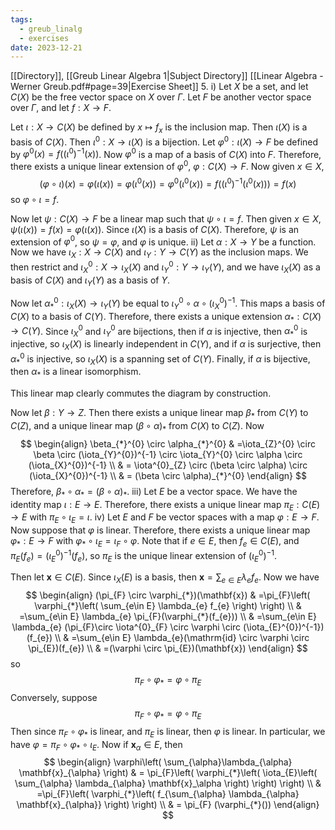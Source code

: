```yaml
---
tags:
  - greub_linalg
  - exercises
date: 2023-12-21
---
```

[[Directory]], [[Greub Linear Algebra 1|Subject Directory]]
[[Linear Algebra - Werner Greub.pdf#page=39|Exercise Sheet]]
5. 
i)
Let $X$ be a set, and let $C(X)$ be the free vector space on $X {}$ over ${} \Gamma {}$. Let $F {}$ be another vector space over $\Gamma {}$, and let ${} f:X\to{}F {}$.

Let ${} \iota:X\to{}C(X) {}$ be defined by ${} x\mapsto f_{x} {}$ is the inclusion map. Then ${} \iota(X) {}$ is a basis of $C(X)$. Then ${} \iota^{0}:X\to{}\iota(X) {}$ is a bijection. Let ${} \varphi^{0}:\iota(X)\to{}F {}$ be defined by ${} \varphi^{0}(x)=f((\iota^{0})^{-1}(x)) {}$. Now ${} \varphi^{0} {}$ is a map of a basis of ${} C(X)$ into $F {}$. Therefore, there exists a unique linear extension of ${} \varphi^{0}$, ${} \varphi:C(X)\to{}F {}$. Now given ${} x \in X {}$, 
$$
(\varphi \circ \iota)(x)=\varphi(\iota(x))=\varphi(\iota^{0}(x))=\varphi^{0}(\iota^{0}(x))=f((\iota^{0})^{-1}(\iota^{0}(x))) =f(x)
$$
so ${} \varphi \circ \iota=f {}$. 

Now let ${} \psi:C(X)\to{}F {}$ be a linear map such that ${} \psi \circ \iota=f {}$. Then given ${} x \in X {}$,  ${} \psi(\iota(x))=f(x)=\varphi(\iota(x)) {}$. Since $\iota(X)$ is a basis of $C(X)$. Therefore, $\psi {}$ is an extension of ${} \varphi^{0} {}$, so ${} \psi=\varphi {}$, and $\varphi$ is unique.
ii)
Let ${} \alpha:X \to{}Y {}$ be a function. Now we have $\iota_{X}:X\to{}C(X) {}$ and ${} \iota_{Y}:Y\to{}C(Y) {}$ as the inclusion maps. We then restrict and ${} \iota_{X}^{0}:X\to{}\iota_{X}(X) {}$ and ${} \iota_{Y}^{0}:Y\to{}\iota_{Y}(Y) {}$, and we have ${} \iota_{X}(X) {}$ as a basis of ${} C(X) {}$ and ${} \iota_{Y}(Y) {}$ as a basis of $Y {}$. 

Now let ${} \alpha_{*}^{0}:\iota_{X}(X)\to{}\iota_{Y}(Y) {}$ be equal to ${} \iota_{Y}^{0} \circ \alpha \circ (\iota_{X}^{0})^{-1} {}$. This maps a basis of $C(X) {}$ to a basis of $C(Y)$. Therefore, there exists a unique extension ${} \alpha_{*}:C(X)\to{}C(Y) {}$. Since ${} \iota_{X}^{0}$ and ${} \iota_{Y}^{0}$ are bijections, then if $\alpha$ is injective, then ${} \alpha_{*}^{0}$ is injective, so ${} \iota_{X}(X) {}$ is linearly independent in ${} C(Y) {}$, and if $\alpha$ is surjective, then ${} \alpha_{*}^{0}$ is injective, so $\iota_{X}(X)$ is a spanning set of $C(Y)$. Finally, if $\alpha$ is bijective, then $\alpha_{*} {}$ is a linear isomorphism.

This linear map clearly commutes the diagram by construction. 

Now let ${} \beta:Y \to{}Z {}$. Then there exists a unique linear map $\beta_{*}$ from $C(Y)$ to $C(Z) {}$, and a unique linear map ${} (\beta \circ  \alpha)_{*} {}$ from $C(X)$ to $C(Z)$. Now 
$$
\begin{align}
 \beta_{*}^{0} \circ  \alpha_{*}^{0}  & =\iota_{Z}^{0} \circ  \beta \circ (\iota_{Y}^{0})^{-1} \circ \iota_{Y}^{0} \circ  \alpha \circ  (\iota_{X}^{0})^{-1}   \\
 & = \iota^{0}_{Z} \circ (\beta \circ \alpha) \circ  (\iota_{X}^{0})^{-1} \\
 & = (\beta \circ \alpha)_{*}^{0}
 \end{align}
$$
Therefore, ${} \beta_{*} \circ  \alpha_{*}=(\beta \circ  \alpha)_{*} {}$.
iii)
Let $E$ be a vector space. We have the identity map $\iota:E\to{}E {}$. Therefore, there exists a unique linear map $\pi_{E}:C(E)\to{}E {}$ with ${} \pi_{E} \circ  \iota_{E} {}=\iota$.
iv)
Let $E$ and $F$ be vector spaces with a map ${} \varphi:E\to{}F {}$. Now suppose that $\varphi {}$ is linear. Therefore, there exists a unique linear map ${} \varphi_{*} :E\to{}F {}$ with ${} \varphi_{*} \circ \iota_{E}=\iota_{F} \circ  \varphi {}$. Note that if ${} e \in E {}$, then ${} f_{e} \in C(E) {}$, and ${} \pi_{E}(f_{e})=(\iota_{E}^{0})^{-1}(f_{e}) {}$, so $\pi_{E} {}$ is the unique linear extension of ${} (\iota_{E}^{0})^{-1} {}$.

Then let ${} \mathbf{x}  \in C(E) {}$. Since ${} \iota_{X}(E) {}$ is a basis, then ${} \mathbf{x}=\sum_{e\in E} \lambda_{e}f_{e} {}$. Now we have
$$
\begin{align}
(\pi_{F} \circ  \varphi_{*})(\mathbf{x}) & =\pi_{F}\left( \varphi_{*}\left( \sum_{e\in E} \lambda_{e} f_{e} \right) \right) \\
 & =\sum_{e\in E} \lambda_{e} \pi_{F}(\varphi_{*}(f_{e})) \\
 & =\sum_{e\in E} \lambda_{e} (\pi_{F}\circ \iota^{0}_{F} \circ  \varphi \circ  (\iota_{E}^{0})^{-1})(f_{e}) \\
 & =\sum_{e\in E} \lambda_{e}(\mathrm{id} \circ \varphi \circ  \pi_{E})(f_{e}) \\
 & =(\varphi \circ  \pi_{E})(\mathbf{x})
\end{align}
$$
so 
$$
\pi_{F} \circ  \varphi_{*} = \varphi \circ  \pi_{E}
$$
Conversely, suppose 
$$
\pi_{F} \circ  \varphi_{*}=\varphi \circ  \pi_{E}
$$
Then since ${} \pi_{F} \circ  \varphi_{*} {}$ is linear, and $\pi_{E}$ is linear, then $\varphi {}$ is linear. In particular, we have ${} \varphi = \pi_{F} \circ  \varphi_{*} \circ \iota_{E} {}$. Now if ${} \mathbf{x}_{\alpha} \in E {}$, then 
$$
\begin{align}
\varphi\left( \sum_{\alpha}\lambda_{\alpha} \mathbf{x}_{\alpha} \right) & = \pi_{F}\left( \varphi_{*}\left( \iota_{E}\left( \sum_{\alpha} \lambda_{\alpha} \mathbf{x}_\alpha \right) \right) \right) \\
 & =\pi_{F}\left( \varphi_{*}\left( f_{\sum_{\alpha} \lambda_{\alpha} \mathbf{x}_{\alpha}} \right) \right)  \\
 & = \pi_{F} (\varphi_{*}())
\end{align}
$$
